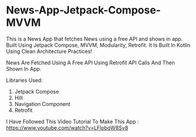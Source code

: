 # News-App-Jetpack-Compose-MVVM
This is a News App that fetches News using a free API and shows in app. Built Using Jetpack Compose, MVVM, Modularity, Retrofit.
It Is Built In Kotlin Using Clean Architecture Practices!

News Are Fetched Using A Free API Using Retrofit API Calls And Then Shown In App.

Libraries Used:
1. Jetpack Compose
2. Hilt
3. Navigation Component
4. Retrofit

I Have Followed This Video Tutorial To Make This App : https://www.youtube.com/watch?v=LFlobqW8Sy8
